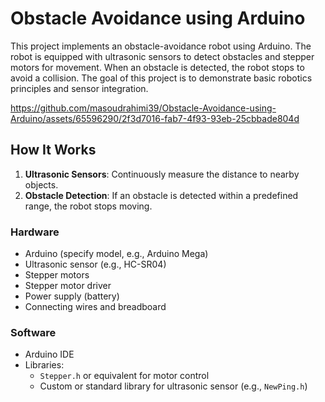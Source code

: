 # Obstacle Avoidance using Arduino

This project implements an obstacle-avoidance robot using Arduino. The robot is equipped with ultrasonic sensors to detect obstacles and stepper motors for movement. When an obstacle is detected, the robot stops to avoid a collision. The goal of this project is to demonstrate basic robotics principles and sensor integration.


https://github.com/masoudrahimi39/Obstacle-Avoidance-using-Arduino/assets/65596290/2f3d7016-fab7-4f93-93eb-25cbbade804d




## How It Works

1. **Ultrasonic Sensors**: Continuously measure the distance to nearby objects.
2. **Obstacle Detection**: If an obstacle is detected within a predefined range, the robot stops moving.

### Hardware
- Arduino (specify model, e.g., Arduino Mega)
- Ultrasonic sensor (e.g., HC-SR04)
- Stepper motors
- Stepper motor driver
- Power supply (battery)
- Connecting wires and breadboard

### Software
- Arduino IDE
- Libraries:
  - `Stepper.h` or equivalent for motor control
  - Custom or standard library for ultrasonic sensor (e.g., `NewPing.h`)
